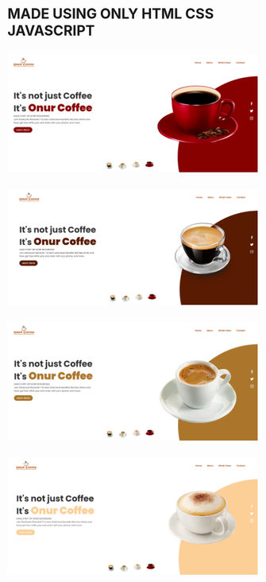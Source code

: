 # MADE USING ONLY HTML CSS JAVASCRIPT

![alt text](https://github.com/onursnmz/onur_coffee/blob/main/s4.png)
-
![alt text](https://github.com/onursnmz/onur_coffee/blob/main/s1.png)
-
![alt text](https://github.com/onursnmz/onur_coffee/blob/main/s2.png)
-
![alt text](https://github.com/onursnmz/onur_coffee/blob/main/s5.png)
-
